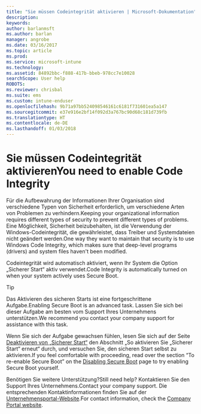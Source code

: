 ```yaml
---
title: "Sie müssen Codeintegrität aktivieren | Microsoft-Dokumentation"
description: 
keywords: 
author: barlanmsft
ms.author: barlan
manager: angrobe
ms.date: 03/16/2017
ms.topic: article
ms.prod: 
ms.service: microsoft-intune
ms.technology: 
ms.assetid: 84892bbc-f888-417b-bbeb-978cc7e10028
searchScope: User help
ROBOTS: 
ms.reviewer: chrisbal
ms.suite: ems
ms.custom: intune-enduser
ms.openlocfilehash: 9b71a97bb524098546161c6181f731601ea5a147
ms.sourcegitcommit: e37e916e2bf14f092d3a767bc90d68c181d739fb
ms.translationtype: HT
ms.contentlocale: de-DE
ms.lasthandoff: 01/03/2018
---
```

# <a name="you-need-to-enable-code-integrity"></a><span data-ttu-id="96324-102">Sie müssen Codeintegrität aktivieren</span><span class="sxs-lookup"><span data-stu-id="96324-102">You need to enable Code Integrity</span></span>

<span data-ttu-id="96324-103">Für die Aufbewahrung der Informationen Ihrer Organisation sind verschiedene Typen von Sicherheit erforderlich, um verschiedene Arten von Problemen zu verhindern.</span><span class="sxs-lookup"><span data-stu-id="96324-103">Keeping your organizational information requires different types of security to prevent different types of problems.</span></span> <span data-ttu-id="96324-104">Eine Möglichkeit, Sicherheit beizubehalten, ist die Verwendung der Windows-Codeintegrität, die gewährleistet, dass Treiber und Systemdateien nicht geändert werden.</span><span class="sxs-lookup"><span data-stu-id="96324-104">One way they want to maintain that security is to use Windows Code Integrity, which makes sure that deep-level programs (drivers) and system files haven't been modified.</span></span>

<span data-ttu-id="96324-105">Codeintegrität wird automatisch aktiviert, wenn Ihr System die Option „Sicherer Start“ aktiv verwendet.</span><span class="sxs-lookup"><span data-stu-id="96324-105">Code Integrity is automatically turned on when your system actively uses Secure Boot.</span></span>

> [!Tip]
> <span data-ttu-id="96324-106">Das Aktivieren des sicheren Starts ist eine fortgeschrittene Aufgabe.</span><span class="sxs-lookup"><span data-stu-id="96324-106">Enabling Secure Boot is an advanced task.</span></span> <span data-ttu-id="96324-107">Lassen Sie sich bei dieser Aufgabe am besten vom Support Ihres Unternehmens unterstützen.</span><span class="sxs-lookup"><span data-stu-id="96324-107">We recommend you contact your company support for assistance with this task.</span></span>

<span data-ttu-id="96324-108">Wenn Sie sich der Aufgabe gewachsen fühlen, lesen Sie sich auf der Seite [Deaktivieren von „Sicherer Start“](https://msdn.microsoft.com/library/windows/hardware/dn898540(v=vs.85).aspx) den Abschnitt „So aktivieren Sie „Sicherer Start“ erneut“ durch, und versuchen Sie, den sicheren Start selbst zu aktivieren.</span><span class="sxs-lookup"><span data-stu-id="96324-108">If you feel comfortable with proceeding, read over the section “To re-enable Secure Boot” on the [Disabling Secure Boot](https://msdn.microsoft.com/library/windows/hardware/dn898540(v=vs.85).aspx) page to try enabling Secure Boot yourself.</span></span>

<span data-ttu-id="96324-109">Benötigen Sie weitere Unterstützung?</span><span class="sxs-lookup"><span data-stu-id="96324-109">Still need help?</span></span> <span data-ttu-id="96324-110">Kontaktieren Sie den Support Ihres Unternehmens.</span><span class="sxs-lookup"><span data-stu-id="96324-110">Contact your company support.</span></span> <span data-ttu-id="96324-111">Die entsprechenden Kontaktinformationen finden Sie auf der [Unternehmensportal-Website](https://portal.manage.microsoft.com#HelpDeskDialog).</span><span class="sxs-lookup"><span data-stu-id="96324-111">For contact information, check the [Company Portal website](https://portal.manage.microsoft.com#HelpDeskDialog).</span></span>
